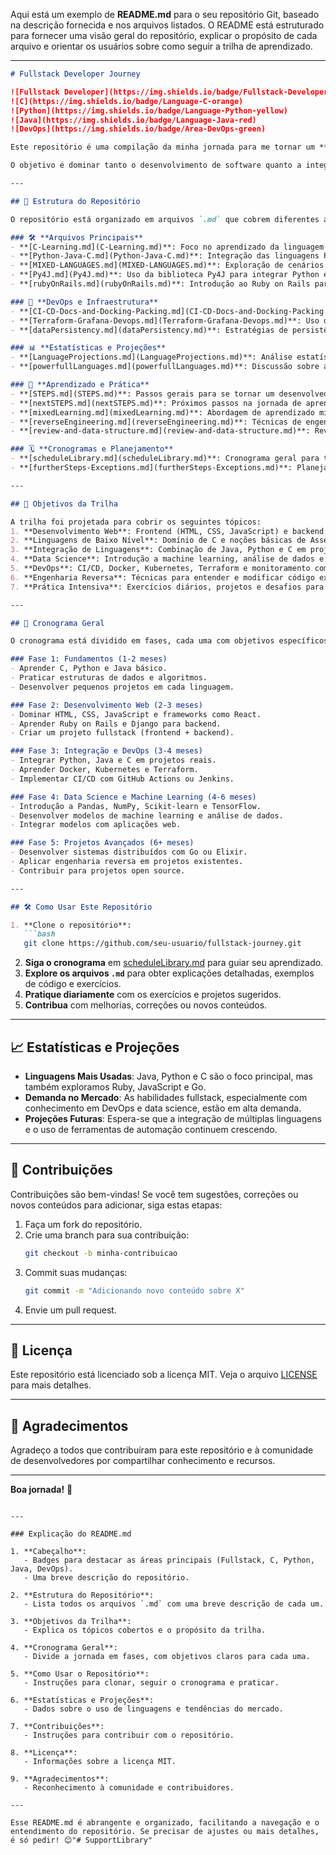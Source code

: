Aqui está um exemplo de **README.md** para o seu repositório Git, baseado na descrição fornecida e nos arquivos listados. O README está estruturado para fornecer uma visão geral do repositório, explicar o propósito de cada arquivo e orientar os usuários sobre como seguir a trilha de aprendizado.

---

```markdown
# Fullstack Developer Journey

![Fullstack Developer](https://img.shields.io/badge/Fullstack-Developer-blue)
![C](https://img.shields.io/badge/Language-C-orange)
![Python](https://img.shields.io/badge/Language-Python-yellow)
![Java](https://img.shields.io/badge/Language-Java-red)
![DevOps](https://img.shields.io/badge/Area-DevOps-green)

Este repositório é uma compilação da minha jornada para me tornar um **desenvolvedor fullstack completo**, cobrindo desde desenvolvimento web até linguagens de baixo nível como **C** e **Assembly**, com foco principal na tríade **Java**, **Python** e **C**. A trilha inclui cronogramas, exercícios práticos, trechos de código, explicações detalhadas e estatísticas sobre o uso de linguagens e tecnologias.

O objetivo é dominar tanto o desenvolvimento de software quanto a integração de múltiplas linguagens e ferramentas, utilizando técnicas como **engenharia reversa**, **digitação de modelos de código** e **prática intensiva de exercícios**.

---

## 📂 Estrutura do Repositório

O repositório está organizado em arquivos `.md` que cobrem diferentes aspectos da jornada fullstack. Abaixo está uma visão geral dos arquivos e seus propósitos:

### 🛠️ **Arquivos Principais**
- **[C-Learning.md](C-Learning.md)**: Foco no aprendizado da linguagem C, com exemplos de código, exercícios e projetos.
- **[Python-Java-C.md](Python-Java-C.md)**: Integração das linguagens Python, Java e C, com exemplos práticos de como combiná-las.
- **[MIXED-LANGUAGES.md](MIXED-LANGUAGES.md)**: Exploração de cenários onde múltiplas linguagens são usadas em conjunto.
- **[Py4J.md](Py4J.md)**: Uso da biblioteca Py4J para integrar Python e Java.
- **[rubyOnRails.md](rubyOnRails.md)**: Introdução ao Ruby on Rails para desenvolvimento web.

### 🚀 **DevOps e Infraestrutura**
- **[CI-CD-Docs-and-Docking-Packing.md](CI-CD-Docs-and-Docking-Packing.md)**: Guia para CI/CD, Docker e empacotamento de aplicações.
- **[Terraform-Grafana-Devops.md](Terraform-Grafana-Devops.md)**: Uso de Terraform para infraestrutura como código e Grafana para monitoramento.
- **[dataPersistency.md](dataPersistency.md)**: Estratégias de persistência de dados em diferentes linguagens e frameworks.

### 📊 **Estatísticas e Projeções**
- **[LanguageProjections.md](LanguageProjections.md)**: Análise estatística e projeções futuras sobre o uso de linguagens de programação.
- **[powerfullLanguages.md](powerfullLanguages.md)**: Discussão sobre as linguagens mais poderosas e suas aplicações.

### 🧠 **Aprendizado e Prática**
- **[STEPS.md](STEPS.md)**: Passos gerais para se tornar um desenvolvedor fullstack.
- **[nextSTEPS.md](nextSTEPS.md)**: Próximos passos na jornada de aprendizado.
- **[mixedLearning.md](mixedLearning.md)**: Abordagem de aprendizado misto, combinando teoria e prática.
- **[reverseEngineering.md](reverseEngineering.md)**: Técnicas de engenharia reversa aplicadas ao aprendizado de código.
- **[review-and-data-structure.md](review-and-data-structure.md)**: Revisão de estruturas de dados e algoritmos essenciais.

### 🗓️ **Cronogramas e Planejamento**
- **[scheduleLibrary.md](scheduleLibrary.md)**: Cronograma geral para todos os projetos abordados no repositório.
- **[furtherSteps-Exceptions.md](furtherSteps-Exceptions.md)**: Planejamento de etapas futuras e tratamento de exceções em diferentes linguagens.

---

## 🎯 Objetivos da Trilha

A trilha foi projetada para cobrir os seguintes tópicos:
1. **Desenvolvimento Web**: Frontend (HTML, CSS, JavaScript) e backend (Ruby on Rails, Node.js, Django).
2. **Linguagens de Baixo Nível**: Domínio de C e noções básicas de Assembly.
3. **Integração de Linguagens**: Combinação de Java, Python e C em projetos reais.
4. **Data Science**: Introdução a machine learning, análise de dados e visualização.
5. **DevOps**: CI/CD, Docker, Kubernetes, Terraform e monitoramento com Grafana.
6. **Engenharia Reversa**: Técnicas para entender e modificar código existente.
7. **Prática Intensiva**: Exercícios diários, projetos e desafios para consolidar o aprendizado.

---

## 📅 Cronograma Geral

O cronograma está dividido em fases, cada uma com objetivos específicos:

### Fase 1: Fundamentos (1-2 meses)
- Aprender C, Python e Java básico.
- Praticar estruturas de dados e algoritmos.
- Desenvolver pequenos projetos em cada linguagem.

### Fase 2: Desenvolvimento Web (2-3 meses)
- Dominar HTML, CSS, JavaScript e frameworks como React.
- Aprender Ruby on Rails e Django para backend.
- Criar um projeto fullstack (frontend + backend).

### Fase 3: Integração e DevOps (3-4 meses)
- Integrar Python, Java e C em projetos reais.
- Aprender Docker, Kubernetes e Terraform.
- Implementar CI/CD com GitHub Actions ou Jenkins.

### Fase 4: Data Science e Machine Learning (4-6 meses)
- Introdução a Pandas, NumPy, Scikit-learn e TensorFlow.
- Desenvolver modelos de machine learning e análise de dados.
- Integrar modelos com aplicações web.

### Fase 5: Projetos Avançados (6+ meses)
- Desenvolver sistemas distribuídos com Go ou Elixir.
- Aplicar engenharia reversa em projetos existentes.
- Contribuir para projetos open source.

---

## 🛠️ Como Usar Este Repositório

1. **Clone o repositório**:
   ```bash
   git clone https://github.com/seu-usuario/fullstack-journey.git
   ```
2. **Siga o cronograma** em [scheduleLibrary.md](scheduleLibrary.md) para guiar seu aprendizado.
3. **Explore os arquivos `.md`** para obter explicações detalhadas, exemplos de código e exercícios.
4. **Pratique diariamente** com os exercícios e projetos sugeridos.
5. **Contribua** com melhorias, correções ou novos conteúdos.

---

## 📈 Estatísticas e Projeções

- **Linguagens Mais Usadas**: Java, Python e C são o foco principal, mas também exploramos Ruby, JavaScript e Go.
- **Demanda no Mercado**: As habilidades fullstack, especialmente com conhecimento em DevOps e data science, estão em alta demanda.
- **Projeções Futuras**: Espera-se que a integração de múltiplas linguagens e o uso de ferramentas de automação continuem crescendo.

---

## 🤝 Contribuições

Contribuições são bem-vindas! Se você tem sugestões, correções ou novos conteúdos para adicionar, siga estas etapas:
1. Faça um fork do repositório.
2. Crie uma branch para sua contribuição:
   ```bash
   git checkout -b minha-contribuicao
   ```
3. Commit suas mudanças:
   ```bash
   git commit -m "Adicionando novo conteúdo sobre X"
   ```
4. Envie um pull request.

---

## 📜 Licença

Este repositório está licenciado sob a licença MIT. Veja o arquivo [LICENSE](LICENSE) para mais detalhes.

---

## 🙏 Agradecimentos

Agradeço a todos que contribuíram para este repositório e à comunidade de desenvolvedores por compartilhar conhecimento e recursos.

---

**Boa jornada!** 🚀
```

---

### Explicação do README.md

1. **Cabeçalho**:
   - Badges para destacar as áreas principais (Fullstack, C, Python, Java, DevOps).
   - Uma breve descrição do repositório.

2. **Estrutura do Repositório**:
   - Lista todos os arquivos `.md` com uma breve descrição de cada um.

3. **Objetivos da Trilha**:
   - Explica os tópicos cobertos e o propósito da trilha.

4. **Cronograma Geral**:
   - Divide a jornada em fases, com objetivos claros para cada uma.

5. **Como Usar o Repositório**:
   - Instruções para clonar, seguir o cronograma e praticar.

6. **Estatísticas e Projeções**:
   - Dados sobre o uso de linguagens e tendências do mercado.

7. **Contribuições**:
   - Instruções para contribuir com o repositório.

8. **Licença**:
   - Informações sobre a licença MIT.

9. **Agradecimentos**:
   - Reconhecimento à comunidade e contribuidores.

---

Esse README.md é abrangente e organizado, facilitando a navegação e o entendimento do repositório. Se precisar de ajustes ou mais detalhes, é só pedir! 😊"# SupportLibrary" 
